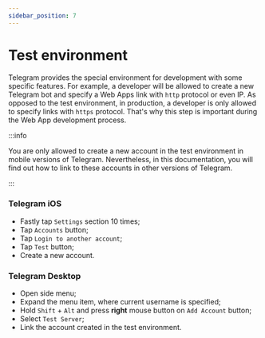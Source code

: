 ```yaml
---
sidebar_position: 7
---
```


# Test environment

Telegram provides the special environment for development with some
specific features. For example, a developer will be allowed to create a new
Telegram bot and specify a Web Apps link with `http` protocol or even IP. 
As opposed to the test environment, in production, a developer is only allowed 
to specify links with `https` protocol. That's why this step is important 
during the Web App development process.

:::info

You are only allowed to create a new account in the test environment in mobile 
versions of Telegram. Nevertheless, in this documentation, you will find out 
how to link to these accounts in other versions of Telegram.

:::

### Telegram iOS

- Fastly tap `Settings` section 10 times;
- Tap `Accounts` button;
- Tap `Login to another account`;
- Tap `Test` button;
- Create a new account.

### Telegram Desktop

- Open side menu;
- Expand the menu item, where current username is specified;
- Hold `Shift` + `Alt` and press **right** mouse button on
  `Add Account` button;
- Select `Test Server`;
- Link the account created in the test environment.